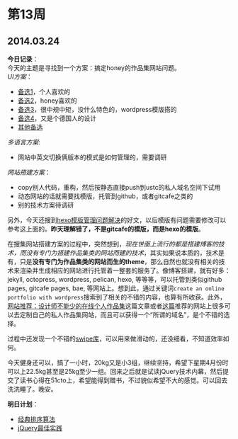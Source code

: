 第13周
======

## 2014.03.24

**今日记录**：  
今天的主题是寻找到一个方案：搞定honey的作品集网站问题。  
*UI方案*：

- [备选1](http://ckapke.de/)，个人喜欢的
- [备选2](http://natehanson.com/)，honey喜欢的
- [备选3](http://themeforest.net/item/illustrate-responsive-portfolio-blog-theme/5069761)，很中规中矩，没什么特色的，wordpress模版搭的
- [备选4](http://www.thebraveman.de/)，又是个德国人的设计
- [其他备选](http://www.uisdc.com/30-creative-personal-websites#)

*多语言方案*:

- 网站中英文切换俩版本的模式是如何管理的，需要调研

*网站搭建方案*：

- copy别人代码，重构，然后按静态直接push到ustc的私人域名空间下试用
- 动态网站的话就需要找模版，托管到github，或者gitcafe之类的
- 别的技术方案待调研

另外，今天还搜到[hexo模版管理问题解决](http://hexo.chenall.net)的好文，以后模版有问题需要修改可以参考这上面的。**昨天理解错了，不是gitcafe的模版，而是hexo的模版**。

在搜集网站搭建方案的过程中，突然想到，*现在世面上流行的都是搭建博客的技术，而没有专门为搭建作品集类的网站而建的技术*，其实如果说本质的，技术是有，只是**没有专门为作品集类的网站而生的theme**，那么自然也就没有相关的技术来渲染并生成相应的网站进行托管着一整套的服务了。像博客搭建，就有好多：jekyll, octopress, wordpress, pelican, hexo, 等等等，可以托管到类似github pages, gitcafe pages, bae, 等网站上。想到此，通过关键词`create an online portfolio with wordpress`搜索到了相关的不错的内容，也算有所收获。此外，[网站推荐：设计师不能少的在线个人作品集](http://blog.renren.com/share/171557481/5782912154)这篇文章或者[这篇](http://cheeeeer.wordpress.com/2011/03/30/%E7%BD%91%E7%AB%99%E6%8E%A8%E8%8D%90%EF%BC%9A%E8%AE%BE%E8%AE%A1%E5%B8%88%E4%B8%8D%E8%83%BD%E5%B0%91%E7%9A%84%E5%9C%A8%E7%BA%BF%E4%B8%AA%E4%BA%BA%E4%BD%9C%E5%93%81%E9%9B%86/)推荐的网站上很多可以去定制自己的私人作品集网站，而且可以获得一个“所谓的域名”，是个不错的选择。

过程中还发现一个不错的[swipe库](http://www.idangero.us/sliders/swiper/)，可以用来做滑动的，还没细看，不知道效率如何。

今天健身还可以，搞了一小时，20kg又是小3组，继续坚持，希望下星期4月份时可以上22.5kg甚至是25kg至少一组。回来之后就是试读jQuery技术内幕，然后提交了读书心得在51cto上，希望能得到赠书，不过貌似希望不大的感觉。可以回去洗洗睡了。晚安。

**明日计划**：  
- [经典排序算法](http://wuchong.me/blog/2014/02/09/algorithm-sort-summary/)
- [jQuery最佳实践](http://keenwon.com/955.html)
